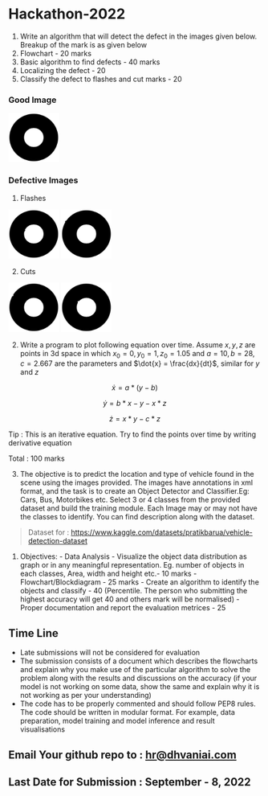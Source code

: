 # Hackathon-2022
1. Write an algorithm that will detect the defect in the images given below. Breakup of the mark is as given below
  1. Flowchart - 20 marks
  2. Basic algorithm to find defects - 40 marks
  3. Localizing the defect - 20
  4. Classify the defect to flashes and cut marks - 20
### Good Image
<img src=good.png width="20%" height="20%">

### Defective Images
1. Flashes

<img src=defect1.png width="20%" height="20%"> <img src=defect4.png width="20%" height="20%">

2. Cuts

<img src=defect2.png width="20%" height="20%"> <img src=defect3.png width="20%" height="20%">

2. Write a program to plot following equation over time. Assume $x,y,z$ are points in 3d space in which $x_{0} = 0, y_{0} = 1, z_{0} = 1.05$ and $a = 10,b = 28,c = 2.667$ are the parameters and $\dot{x} = \frac{dx}{dt}$, similar for $y$ and $z$ 

$$\dot{x}=a*(y - b)$$ 

$$\dot{y} = b*x - y - x*z$$

$$\dot{z} = x*y - c*z$$ 

Tip : This is an iterative equation. Try to find the points over time by writing derivative equation 

Total : 100 marks

3. The objective is to predict the location and type of vehicle found in the scene using the images provided. The images have annotations in xml format, and the task is to create an Object Detector and Classifier.Eg: Cars, Bus, Motorbikes etc. Select 3 or 4 classes from the provided dataset and build the training module. Each Image may or may not have the classes to identify. You can find description along with the dataset.
> Dataset for : https://www.kaggle.com/datasets/pratikbarua/vehicle-detection-dataset
  1. Objectives:
    - Data Analysis
    - Visualize the object data distribution as graph or in any meaningful representation. Eg. number of objects in each classes, Area, width and height etc.- 10 marks
    - Flowchart/Blockdiagram - 25 marks
    - Create an algorithm to identify the objects and classify - 40 (Percentile. The person who submitting the highest accuracy will get 40 and others mark will be normalised) 
    - Proper documentation and report the evaluation metrices - 25

## Time Line
- Late submissions will not be considered for evaluation
- The submission consists of a document which describes the flowcharts and explain why you make use of the particular algorithm to solve the problem along with the results and discussions on the accuracy (if your model is not working on some data, show the same and explain why it is not working as per your understanding)
- The code has to be properly commented and should follow PEP8 rules. The code should be written in modular format. For example, data preparation, model training and model inference and result visualisations 

## Email Your github repo to : hr@dhvaniai.com 
## Last Date for Submission : September - 8, 2022
